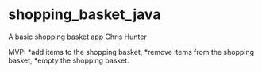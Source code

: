# shopping_basket_java

A basic shopping basket app
Chris Hunter

MVP:
*add items to the shopping basket,
*remove items from the shopping basket,
*empty the shopping basket.
